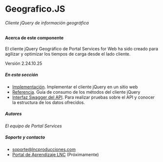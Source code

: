 # Geografico.JS
###### Cliente jQuery de información geográfica

#### Acerca de este componente

El cliente jQuery Geográfico de Portal Services for Web ha sido creado para agilizar y optimizar los tiempos de carga desde el lado cliente.

Versión 2.24.10.25

##### En esta sección

- [Implementación](implementacion.md). Implementar el cliente jQuery en un sitio web
- [Referencia](docs.md). Guía de consumo de los métodos del cliente jQuery
- [Interfaz Swagger del API](https://geoapi.psweb.me/swagger/index.html). Para realizar pruebas sobre el API y conocer la estructura de los datos ofrecidos.

##### Autores

_El equipo de Portal Services_

##### Soporte y contacto

- [soporte@lncproducciones.com](mailto:soporte@lncproducciones.com)
- [Portal de Aprendizaje LNC](https://www.lncproducciones.com/docs) (Próximamente)